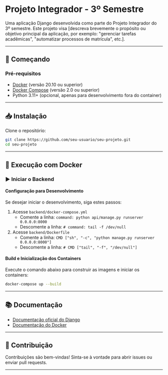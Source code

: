 # Projeto Integrador - 3º Semestre

Uma aplicação Django desenvolvida como parte do Projeto Integrador do 3º semestre. Este projeto visa [descreva brevemente o propósito ou objetivo principal da aplicação, por exemplo: "gerenciar tarefas acadêmicas", "automatizar processos de matrícula", etc.].

---

## 🚀 Começando

### Pré-requisitos

- [Docker](https://www.docker.com/get-started) (versão 20.10 ou superior)
- [Docker Compose](https://docs.docker.com/compose/install/) (versão 2.0 ou superior)
- Python 3.11+ (opcional, apenas para desenvolvimento fora do container)

---

## 📥 Instalação

Clone o repositório:

```bash
git clone https://github.com/seu-usuario/seu-projeto.git
cd seu-projeto
```

---

## 🐳 Execução com Docker

### ▶️ Iniciar o Backend

#### Configuração para Desenvolvimento

Se desejar iniciar o desenvolvimento, siga estes passos:

1. Acesse `backend/docker-compose.yml`
    - Comente a linha: `command: python api/manage.py runserver 0.0.0.0:8000`
    - Descomente a linha: `# command: tail -f /dev/null`
2. Acesse `backend/Dockerfile`
    - Comente a linha: `CMD ["sh", "-c", "python manage.py runserver 0.0.0.0:8000"]`
    - Descomente a linha: `# CMD ["tail", "-f", "/dev/null"]`

#### Build e Inicialização dos Containers

Execute o comando abaixo para construir as imagens e iniciar os containers:

```bash
docker-compose up --build
```

---

## 📚 Documentação

- [Documentação oficial do Django](https://docs.djangoproject.com/pt-br/4.0/)
- [Documentação do Docker](https://docs.docker.com/)

---

## 🤝 Contribuição

Contribuições são bem-vindas! Sinta-se à vontade para abrir issues ou enviar pull requests.

---



